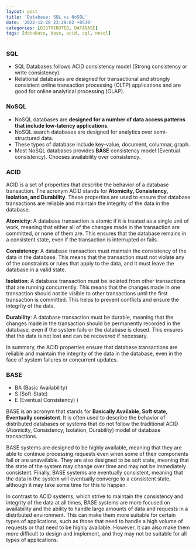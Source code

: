 ```yaml
---
layout: post
title: 'Database: SQL vs NoSQL'
date: '2022-12-20 23:29:02 +0530'
categories: [DISTRIBUTED, DATABASE]
tags: [database, base, acid, sql, nosql]
---
```


### SQL 

- SQL Databases follows ACID consistency model (Strong consistency or write consistency).
- Relational databases are designed for transactional and strongly consistent online transaction processing (OLTP) applications and are good for online analytical processing (OLAP).

### NoSQL

* NoSQL databases are **designed for a number of data access patterns that include low-latency applications**. 
* NoSQL search databases are designed for analytics over semi-structured data.  
* These types of database include key-value, document, columnar, graph.
* Most NoSQL databases provides **BASE** consistency model (Eventual consistency). Chooses availability over consistency.

### ACID 

ACID is a set of properties that describe the behavior of a database transaction. The acronym ACID stands for **Atomicity, Consistency, Isolation, and Durability**. These properties are used to ensure that database transactions are reliable and maintain the integrity of the data in the database.

**Atomicity**: A database transaction is atomic if it is treated as a single unit of work, meaning that either all of the changes made in the transaction are committed, or none of them are. This ensures that the database remains in a consistent state, even if the transaction is interrupted or fails.

**Consistency**: A database transaction must maintain the consistency of the data in the database. This means that the transaction must not violate any of the constraints or rules that apply to the data, and it must leave the database in a valid state.

**Isolation**: A database transaction must be isolated from other transactions that are running concurrently. This means that the changes made in one transaction should not be visible to other transactions until the first transaction is committed. This helps to prevent conflicts and ensure the integrity of the data.

**Durability**: A database transaction must be durable, meaning that the changes made in the transaction should be permanently recorded in the database, even if the system fails or the database is closed. This ensures that the data is not lost and can be recovered if necessary.

In summary, the ACID properties ensure that database transactions are reliable and maintain the integrity of the data in the database, even in the face of system failures or concurrent updates.

### BASE 

* BA (Basic Availability)
* S (Soft-State)
* E (Eventual Consistency) )

BASE is an acronym that stands for **Basically Available, Soft state, Eventually consistent**. It is often used to describe the behavior of distributed databases or systems that do not follow the traditional ACID (Atomicity, Consistency, Isolation, Durability) model of database transactions.

BASE systems are designed to be highly available, meaning that they are able to continue processing requests even when some of their components fail or are unavailable. They are also designed to be soft state, meaning that the state of the system may change over time and may not be immediately consistent. Finally, BASE systems are eventually consistent, meaning that the data in the system will eventually converge to a consistent state, although it may take some time for this to happen.

In contrast to ACID systems, which strive to maintain the consistency and integrity of the data at all times, BASE systems are more focused on availability and the ability to handle large amounts of data and requests in a distributed environment. This can make them more suitable for certain types of applications, such as those that need to handle a high volume of requests or that need to be highly available. However, it can also make them more difficult to design and implement, and they may not be suitable for all types of applications.